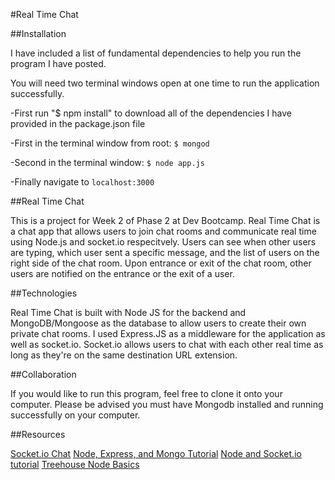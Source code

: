 #Real Time Chat

##Installation

I have included a list of fundamental dependencies to help you run the program I have posted.

You will need two terminal windows open at one time to run the application successfully.

-First run "$ npm install" to download all of the dependencies I have provided in the package.json file

-First in the terminal window from root:
  <code>$ mongod</code>

-Second in the terminal window:
  <code>$ node app.js</code>

-Finally navigate to <code>localhost:3000</code>

##Real Time Chat

This is a project for Week 2 of Phase 2 at Dev Bootcamp. Real Time Chat is a chat app that allows users to join chat rooms and communicate real time using Node.js and socket.io respecitvely.  Users can see when other users are typing, which user sent a specific message, and the list of users on the right side of the chat room.  Upon entrance or exit of the chat room, other users are notified on the entrance or the exit of a user.

##Technologies

Real Time Chat is built with Node JS for the backend and MongoDB/Mongoose as the database to allow users to create their own private chat rooms.  I used Express.JS as a middleware for the application as well as socket.io.  Socket.io allows users to chat with each other real time as long as they're on the same destination URL extension.

##Collaboration

If you would like to run this program, feel free to clone it onto your computer.  Please be advised you must have Mongodb installed and running successfully on your computer.

##Resources

[Socket.io Chat](http://socket.io/get-started/chat/)
[Node, Express, and Mongo Tutorial](http://cwbuecheler.com/web/tutorials/2013/node-express-mongo/)
[Node and Socket.io tutorial](https://www.youtube.com/playlist?list=PLicY6aYZ8ilpmHfJ8jP1lt7ihPpRWBJ9P)
[Treehouse Node Basics](http://teamtreehouse.com/library/nodejs-basics)


